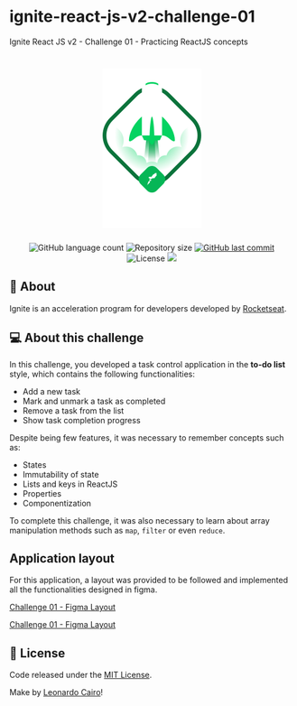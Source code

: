 # ignite-react-js-v2-challenge-01

Ignite React JS v2 - Challenge 01 - Practicing ReactJS concepts

<h1 align="center">
    <img alt="Ignite ReactJS" title="Ignite ReactJS" src="./.github/ignite.png" />
</h1>

<p align="center">
  <img alt="GitHub language count" src="https://img.shields.io/github/languages/count/leocairos/ignite-react-js-v2-challenge-01?color=%2304D361"/>

  <img alt="Repository size" src="https://img.shields.io/github/repo-size/leocairos/ignite-react-js-v2-challenge-01"/>

  <a href="https://github.com//leocairos/ignite-react-js-v2-challenge-01/commits/master">
    <img alt="GitHub last commit" src="https://img.shields.io/github/last-commit/leocairos/ignite-react-js-v2-challenge-01"/>
  </a>

  <img alt="License" src="https://img.shields.io/badge/license-MIT-brightgreen"/>

  <a href="https://www.linkedin.com/in/leocairos/">
    <img src="https://img.shields.io/badge/LinkedIn-blue?style=flat&logo=linkedin&labelColor=blue"/>
  </a>
</p>

## 🚀 About

Ignite is an acceleration program for developers developed by [Rocketseat](https://rocketseat.com.br/).

## 💻 About this challenge

In this challenge, you developed a task control application in the **to-do list** style, which contains the following functionalities:

- Add a new task
- Mark and unmark a task as completed
- Remove a task from the list
- Show task completion progress

Despite being few features, it was necessary to remember concepts such as:

- States
- Immutability of state
- Lists and keys in ReactJS
- Properties
- Componentization

To complete this challenge, it was also necessary to learn about array manipulation methods such as `map`, `filter` or even `reduce`.

## Application layout

For this application, a layout was provided to be followed and implemented all the functionalities designed in figma.

[Challenge 01 - Figma Layout](https://www.figma.com/file/3EwmfSOOGcBqD9rqYLCcmM/Challenge-01---ToDo-List?type=design&node-id=0-1&t=o3wNdyFyjPOj79bD-0) 

[Challenge 01 - Figma Layout](./.gitub/challenge01_figma_layout_capa.png "Challenge 01 - Figma Layout Capa")


## 📄 License

Code released under the [MIT License](./LICENSE).

Make by [Leonardo Cairo](https://www.linkedin.com/in/leocairos/)!